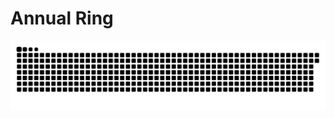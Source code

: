 #  Annual Ring
![](https://github.com/Pai3141/Pai3141/blob/output/github-contribution-grid-snake-dark.svg)

<!--![Paiad's GitHub stats](https://github-readme-stats.vercel.app/api/?username=Pai3141&show_icons=true&title_color=333333&icon_color=0074D9&text_color=666666&bg_color=ffffff)-->
